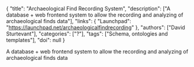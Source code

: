 {
  "title": "Archaeological Find Recording System",
  "description": ["A database + web frontend system to allow the recording and analyzing of archaeological finds data"],
  "links": {
    "Launchpad": "https://launchpad.net/archaeologicalfindrecording"
  },
  "authors": ["David Sturtevant"],
  "categories": ["?"],
  "tags": ["Schema, ontologies and templates"],
  "doi": null
}

<!-- Generated by csv2md.R – do not edit by hand -->

A database + web frontend system to allow the recording and analyzing of archaeological finds data